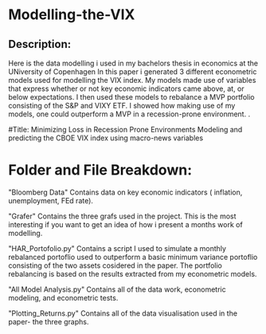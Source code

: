 # Modelling-the-VIX

## Description:
Here is the data modelling i used in my bachelors thesis in economics at the UNiversity of Copenhagen
In this paper i generated 3 different econometric models used for modelling the VIX index.
My models made use of variables that express whether or not key economic indicators came above, at, or below expectations.
I then used these models to rebalance a MVP portfolio consisting of the S&P and VIXY ETF.
I showed how making use of my models, one could outperform a MVP in a recession-prone environment.
. 

#Title: 
Minimizing Loss in Recession Prone Environments
Modeling and predicting the CBOE VIX index
using macro-news variables



# Folder and File Breakdown:

"Bloomberg Data" 
Contains data on key economic indicators ( inflation, unemployment, FEd rate).

"Grafer"
Contains the three grafs used in the project. This is the most interesting if you want to get an idea of how i present a months work of modelling.

"HAR_Portofolio.py"
Contains a script I used to simulate a monthly rebalanced portoflio used to outperform a basic minimum variance portoflio consisting of the two assets cosidered in the paper. 
The portfolio rebalancing is based on the results extracted from my econometric models.

"All Model Analysis.py"
Contains all of the data work, econometric modeling, and econometric tests.

"Plotting_Returns.py"
Contains all of the data visualisation used in the paper- the three graphs.


